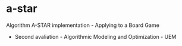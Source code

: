 # a-star

Algorithm A-STAR implementation - Applying to a Board Game

- Second avaliation - Algorithmic Modeling and Optimization - UEM
